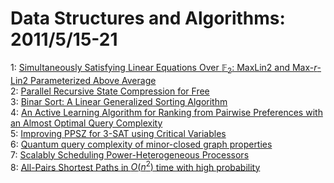 # Data Structures and Algorithms: 2011/5/15-21  
1: [Simultaneously Satisfying Linear Equations Over $\mathbb{F}_2$: MaxLin2  and Max-$r$-Lin2 Parameterized Above Average](https://doi.org/10.48550/arXiv.1104.1135)  
2: [Parallel Recursive State Compression for Free](https://doi.org/10.48550/arXiv.1104.3119)  
3: [Binar Sort: A Linear Generalized Sorting Algorithm](https://doi.org/10.48550/arXiv.0811.3448)  
4: [An Active Learning Algorithm for Ranking from Pairwise Preferences with  an Almost Optimal Query Complexity](https://doi.org/10.48550/arXiv.1011.0108)  
5: [Improving PPSZ for 3-SAT using Critical Variables](https://doi.org/10.48550/arXiv.1009.4830)  
6: [Quantum query complexity of minor-closed graph properties](https://doi.org/10.48550/arXiv.1011.1443)  
7: [Scalably Scheduling Power-Heterogeneous Processors](https://doi.org/10.48550/arXiv.1105.3748)  
8: [All-Pairs Shortest Paths in $O(n^2)$ time with high probability](https://doi.org/10.48550/arXiv.1105.3770)  